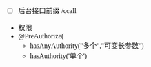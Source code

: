<font face="Simsun" size=3>

- [ ] 后台接口前缀 /ccall
- 权限
- @PreAuthorize(
  - hasAnyAuthority("多个","可变长参数")
  - hasAuthority('单个')

</font>